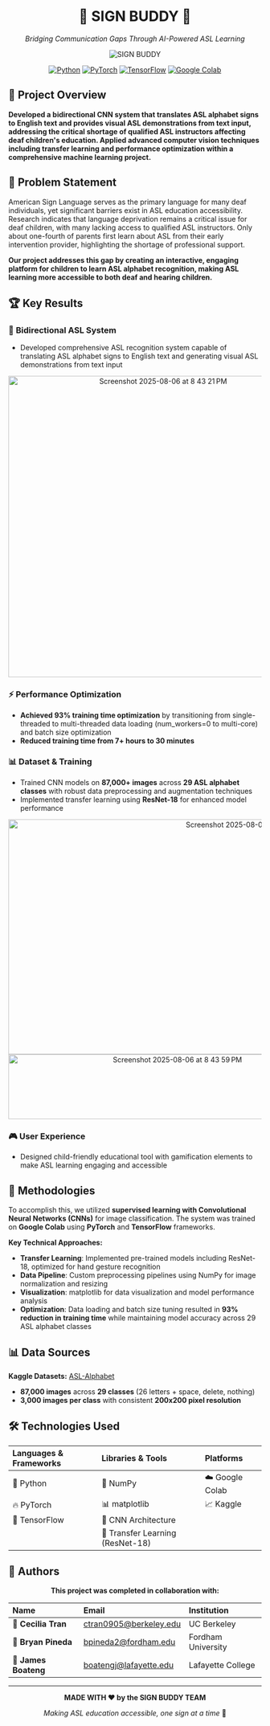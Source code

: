 <div align="center">

# 🤟 SIGN BUDDY 🤟

*Bridging Communication Gaps Through AI-Powered ASL Learning*

![SIGN BUDDY](https://github.com/user-attachments/assets/67ec914b-0a20-4a3b-8580-48088d655857)

[![Python](https://img.shields.io/badge/Python-3776AB?style=for-the-badge&logo=python&logoColor=white)](https://python.org)
[![PyTorch](https://img.shields.io/badge/PyTorch-EE4C2C?style=for-the-badge&logo=pytorch&logoColor=white)](https://pytorch.org)
[![TensorFlow](https://img.shields.io/badge/TensorFlow-FF6F00?style=for-the-badge&logo=tensorflow&logoColor=white)](https://tensorflow.org)
[![Google Colab](https://img.shields.io/badge/Google_Colab-F9AB00?style=for-the-badge&logo=google-colab&logoColor=white)](https://colab.research.google.com)

</div>

## 🎯 **Project Overview**

**Developed a bidirectional CNN system that translates ASL alphabet signs to English text and provides visual ASL demonstrations from text input, addressing the critical shortage of qualified ASL instructors affecting deaf children's education. Applied advanced computer vision techniques including transfer learning and performance optimization within a comprehensive machine learning project.**

## 🚨 **Problem Statement**

American Sign Language serves as the primary language for many deaf individuals, yet significant barriers exist in ASL education accessibility. Research indicates that language deprivation remains a critical issue for deaf children, with many lacking access to qualified ASL instructors. Only about one-fourth of parents first learn about ASL from their early intervention provider, highlighting the shortage of professional support. 

**Our project addresses this gap by creating an interactive, engaging platform for children to learn ASL alphabet recognition, making ASL learning more accessible to both deaf and hearing children.**

## 🏆 **Key Results**

### 🔄 **Bidirectional ASL System**
- Developed comprehensive ASL recognition system capable of translating ASL alphabet signs to English text and generating visual ASL demonstrations from text input

<div align='center'>
<img width="600" height="600" alt="Screenshot 2025-08-06 at 8 43 21 PM" src="https://github.com/user-attachments/assets/3076deea-d094-4e85-bafa-e1e5ec15502c" />
</div>


### ⚡ **Performance Optimization**
- **Achieved 93% training time optimization** by transitioning from single-threaded to multi-threaded data loading (num_workers=0 to multi-core) and batch size optimization
- **Reduced training time from 7+ hours to 30 minutes**

### 📊 **Dataset & Training**
- Trained CNN models on **87,000+ images** across **29 ASL alphabet classes** with robust data preprocessing and augmentation techniques
- Implemented transfer learning using **ResNet-18** for enhanced model performance

<div align='center'>
<img width="948" height="468" alt="Screenshot 2025-08-06 at 8 43 09 PM" src="https://github.com/user-attachments/assets/d8da6370-cd15-4ac1-8f17-50cce4857549" />
<img width="657" height="129" alt="Screenshot 2025-08-06 at 8 43 59 PM" src="https://github.com/user-attachments/assets/b50e4b3b-b864-4bc3-bb29-a2f1c3dffc04" />
</div>

### 🎮 **User Experience**
- Designed child-friendly educational tool with gamification elements to make ASL learning engaging and accessible

## 🔬 **Methodologies**

To accomplish this, we utilized **supervised learning with Convolutional Neural Networks (CNNs)** for image classification. The system was trained on **Google Colab** using **PyTorch** and **TensorFlow** frameworks. 

**Key Technical Approaches:**
- **Transfer Learning**: Implemented pre-trained models including ResNet-18, optimized for hand gesture recognition
- **Data Pipeline**: Custom preprocessing pipelines using NumPy for image normalization and resizing
- **Visualization**: matplotlib for data visualization and model performance analysis
- **Optimization**: Data loading and batch size tuning resulted in **93% reduction in training time** while maintaining model accuracy across 29 ASL alphabet classes

## 📊 **Data Sources**

**Kaggle Datasets:** [ASL-Alphabet](https://www.kaggle.com/datasets/grassknoted/asl-alphabet)
- **87,000 images** across **29 classes** (26 letters + space, delete, nothing)
- **3,000 images per class** with consistent **200x200 pixel resolution**

## 🛠️ **Technologies Used**

<div align="center">

| **Languages & Frameworks** | **Libraries & Tools** | **Platforms** |
|:---------------------------|:---------------------|:--------------|
| 🐍 Python | 🔢 NumPy | ☁️ Google Colab |
| 🔥 PyTorch | 📊 matplotlib | 📈 Kaggle |
| 🧠 TensorFlow | 🧱 CNN Architecture | |
| | 🔄 Transfer Learning (ResNet-18) | |

</div>

## 👥 **Authors**

<div align="center">

**This project was completed in collaboration with:**

| **Name** | **Email** | **Institution** |
|:---------|:----------|:----------------|
| 🌟 **Cecilia Tran** | [ctran0905@berkeley.edu](mailto:ctran0905@berkeley.edu) | UC Berkeley |
| 🎯 **Bryan Pineda** | [bpineda2@fordham.edu](mailto:bpineda2@fordham.edu) | Fordham University |
| 🚀 **James Boateng** | [boatengj@lafayette.edu](mailto:boatengj@lafayette.edu) | Lafayette College |

</div>

---

<div align="center">

**MADE WITH ❤️ by the SIGN BUDDY TEAM**

*Making ASL education accessible, one sign at a time* 🤟

</div>
